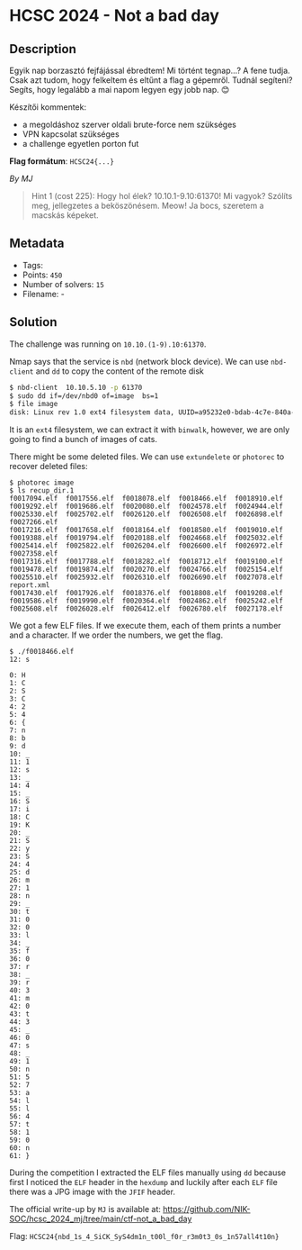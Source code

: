 # HCSC 2024 - Not a bad day

## Description

Egyik nap borzasztó fejfájással ébredtem! Mi történt tegnap...? A fene tudja. Csak azt tudom, hogy felkeltem és eltűnt a flag a gépemről. Tudnál segíteni? Segíts, hogy legalább a mai napom legyen egy jobb nap. 😊

Készítői kommentek:
* a megoldáshoz szerver oldali brute-force nem szükséges
* VPN kapcsolat szükséges
* a challenge egyetlen porton fut

**Flag formátum**: `HCSC24{...}`

*By MJ*

> Hint 1 (cost 225): Hogy hol élek? 10.10.1-9.10:61370! Mi vagyok? Szólíts meg, jellegzetes a beköszönésem. Meow! Ja bocs, szeretem a macskás képeket.


## Metadata

- Tags: 
- Points: `450`
- Number of solvers: `15`
- Filename: -

## Solution

The challenge was running on `10.10.(1-9).10:61370`.

Nmap says that the service is `nbd` (network block device). We can use `nbd-client` and `dd` to copy the content of the remote disk

```bash
$ nbd-client  10.10.5.10 -p 61370
$ sudo dd if=/dev/nbd0 of=image  bs=1
$ file image      
disk: Linux rev 1.0 ext4 filesystem data, UUID=a95232e0-bdab-4c7e-840a-903aa52adc7c, volume name "notabadday" (extents) (64bit) (large files) (huge files)
```

It is an `ext4` filesystem, we can extract it with `binwalk`, however, we are only going to find a bunch of images of cats.

There might be some deleted files. We can use `extundelete` or `photorec` to recover deleted files:

```
$ photorec image
$ ls recup_dir.1
f0017094.elf  f0017556.elf  f0018078.elf  f0018466.elf  f0018910.elf  f0019292.elf  f0019686.elf  f0020080.elf  f0024578.elf  f0024944.elf  f0025330.elf  f0025702.elf  f0026120.elf  f0026508.elf  f0026898.elf  f0027266.elf
f0017216.elf  f0017658.elf  f0018164.elf  f0018580.elf  f0019010.elf  f0019388.elf  f0019794.elf  f0020188.elf  f0024668.elf  f0025032.elf  f0025414.elf  f0025822.elf  f0026204.elf  f0026600.elf  f0026972.elf  f0027358.elf
f0017316.elf  f0017788.elf  f0018282.elf  f0018712.elf  f0019100.elf  f0019478.elf  f0019874.elf  f0020270.elf  f0024766.elf  f0025154.elf  f0025510.elf  f0025932.elf  f0026310.elf  f0026690.elf  f0027078.elf  report.xml
f0017430.elf  f0017926.elf  f0018376.elf  f0018808.elf  f0019208.elf  f0019586.elf  f0019990.elf  f0020364.elf  f0024862.elf  f0025242.elf  f0025608.elf  f0026028.elf  f0026412.elf  f0026780.elf  f0027178.elf
```

We got a few ELF files. If we execute them, each of them prints a number and a character. If we order the numbers, we get the flag.

```
$ ./f0018466.elf
12: s
```

```
0: H
1: C
2: S
3: C
4: 2
5: 4
6: {
7: n
8: b
9: d
10: _
11: 1
12: s
13: _
14: 4
15: _
16: S
17: i
18: C
19: K
20: _
21: S
22: y
23: S
24: 4
25: d
26: m
27: 1
28: n
29: _
30: t
31: 0
32: 0
33: l
34: _
35: f
36: 0
37: r
38: _
39: r
40: 3
41: m
42: 0
43: t
44: 3
45: _
46: 0
47: s
48: _
49: 1
50: n
51: 5
52: 7
53: a
54: l
55: l
56: 4
57: t
58: 1
59: 0
60: n
61: }
```

During the competition I extracted the ELF files manually using `dd` because first I noticed the `ELF` header in the `hexdump` and luckily after each `ELF` file there was a JPG image with the `JFIF` header.

The official write-up by `MJ` is available at: <https://github.com/NIK-SOC/hcsc_2024_mj/tree/main/ctf-not_a_bad_day>

Flag: `HCSC24{nbd_1s_4_SiCK_SyS4dm1n_t00l_f0r_r3m0t3_0s_1n57all4t10n}`